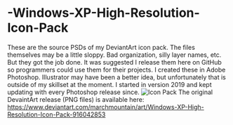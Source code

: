 # -Windows-XP-High-Resolution-Icon-Pack
These are the source PSDs of my DeviantArt icon pack. The files themselves may be a little sloppy. Bad organization, silly layer names, etc. But they got the job done. It was suggested I release them here on GitHub so programmers could use them for their projects.
I created these in Adobe Photoshop. Illustrator may have been a better idea, but unfortunately that is outside of my skillset at the moment. I started in version 2019 and kept updating with every Photoshop release since.
![Icon Pack](https://user-images.githubusercontent.com/107606613/174246175-e8eb603a-e4b4-408b-85e5-155b8fa54069.png)
The original DevaintArt release (PNG files) is available here: https://www.deviantart.com/marchmountain/art/Windows-XP-High-Resolution-Icon-Pack-916042853
